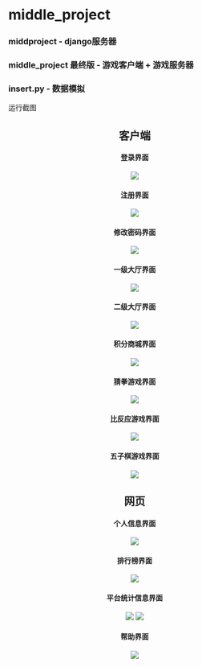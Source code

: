 # middle_project

### middproject - django服务器
### middle_project 最终版 - 游戏客户端 + 游戏服务器
### insert.py - 数据模拟

运行截图

<div align='center'>
  <h2>客户端</h2>
  <h4>登录界面</h4>
  <img src='middleproject/help/static/img/dl.png'>
  <h4>注册界面</h4>
  <img src='middleproject/help/static/img/zc.png'>
  <h4>修改密码界面</h4>
  <img src='middleproject/help/static/img/xg.png'>
  <h4>一级大厅界面</h4>
  <img src='middleproject/help/static/img/yj.png'>
  <h4>二级大厅界面</h4>
  <img src='middleproject/help/static/img/ej.png'>
  <h4>积分商城界面</h4>
  <img src='middleproject/help/static/img/jf.png'>
  <h4>猜拳游戏界面</h4>
  <img src='middleproject/help/static/img/cq.png'>
  <h4>比反应游戏界面</h4>
  <img src='middleproject/help/static/img/bfy.png'>
  <h4>五子棋游戏界面</h4>
  <img src='middleproject/help/static/img/wzq.png'>
  <h2>网页</h2>
  <h4>个人信息界面</h4>
  <img src='/img/web1.png'>
  <h4>排行榜界面</h4>
  <img src='/img/web2.png'>
  <h4>平台统计信息界面</h4>
  <img src='/img/web3.png'>
  <img src='/img/web4.png'>
  <h4>帮助界面</h4>
  <img src='/img/web5.png'>
</div>
